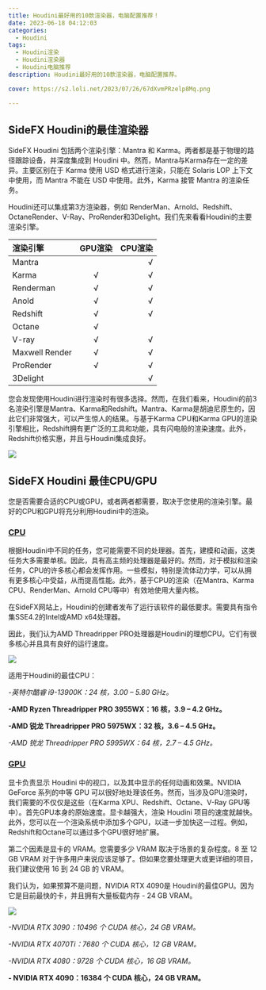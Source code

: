 ```yaml
---
title: Houdini最好用的10款渲染器，电脑配置推荐！
date: 2023-06-18 04:12:03
categories:
  - Houdini
tags:
  - Houdini渲染
  - Houdini渲染器
  - Houdini电脑推荐
description: Houdini最好用的10款渲染器，电脑配置推荐。

cover: https://s2.loli.net/2023/07/26/67dXvmPRzelp8Mq.png

---
```


## SideFX Houdini的最佳渲染器

SideFX Houdini 包括两个渲染引擎：Mantra 和 Karma。两者都是基于物理的路径跟踪设备，并深度集成到 Houdini 中。然而，Mantra与Karma存在一定的差异。主要区别在于 Karma 使用 USD 格式进行渲染，只能在 Solaris LOP 上下文中使用，而 Mantra 不能在 USD 中使用。此外，Karma 接管 Mantra 的渲染任务。

Houdini还可以集成第3方渲染器，例如 RenderMan、Arnold、Redshift、OctaneRender、V-Ray、ProRender和3Delight。我们先来看看Houdini的主要渲染引擎。

| 渲染引擎 | GPU渲染 | CPU渲染 | 
| :--------- | :--: | -----------: | 
| Mantra |  | √ |
| Karma | √ | √ |
| Renderman | √ | √ |
| Anold | √ | √ |
|Redshift | √ | √ |
| Octane | √ |  |
| V-ray| √ | √ |
| Maxwell Render | √ | √ |
| ProRender | √ | √ |
| 3Delight |  | √ |

您会发现使用Houdini进行渲染时有很多选择。然而，在我们看来，Houdini的前3名渲染引擎是Mantra、Karma和Redshift。Mantra、Karma是胡迪尼原生的，因此它们非常强大，可以产生惊人的结果。与基于Karma CPU和Karma GPU的渲染引擎相比，Redshift拥有更广泛的工具和功能，具有闪电般的渲染速度。此外，Redshift价格实惠，并且与Houdini集成良好。

![](https://s2.loli.net/2023/07/26/67dXvmPRzelp8Mq.png)

## SideFX Houdini 最佳CPU/GPU
您是否需要合适的CPU或GPU，或者两者都需要，取决于您使用的渲染引擎。最好的CPU和GPU将充分利用Houdini中的渲染。

### [CPU](https://en.wikipedia.org/wiki/Central_processing_unit)
根据Houdini中不同的任务，您可能需要不同的处理器。首先，建模和动画，这类任务大多需要单核。因此，具有高主频的处理器是最好的。然而，对于模拟和渲染任务，CPU的许多核心都会发挥作用。一些模拟，特别是流体动力学，可以从拥有更多核心中受益，从而提高性能。此外，基于CPU的渲染（在Mantra、Karma CPU、RenderMan、Arnold CPU等中）有效地使用大量内核。

在SideFX网站上，Houdini的创建者发布了运行该软件的最低要求。需要具有指令集SSE4.2的Intel或AMD x64处理器。

因此，我们认为AMD Threadripper PRO处理器是Houdini的理想CPU。它们有很多核心并且具有良好的运行速度。

![](https://s2.loli.net/2023/07/26/6jHhVFo95vBRf3Q.png)

适用于Houdini的最佳CPU：

*-英特尔酷睿 i9-13900K：24 核，3.00 – 5.80 GHz。*

**-AMD Ryzen Threadripper PRO 3955WX：16 核，3.9 – 4.2 GHz。**

**-AMD 锐龙 Threadripper PRO 5975WX：32 核，3.6 – 4.5 GHz。**

*-AMD 锐龙 Threadripper PRO 5995WX：64 核，2.7 – 4.5 GHz。*

### [GPU](https://en.wikipedia.org/wiki/Graphics_processing_unit)

显卡负责显示 Houdini 中的视口，以及其中显示的任何动画和效果。NVIDIA GeForce 系列的中等 GPU 可以很好地处理该任务。然而，当涉及GPU渲染时，我们需要的不仅仅是这些（在Karma XPU、Redshift、Octane、V-Ray GPU等中）。首先GPU本身的原始速度。显卡越强大，渲染 Houdini 项目的速度就越快。此外，您可以在一个渲染系统中添加多个GPU，以进一步加快这一过程。例如，Redshift和Octane可以通过多个GPU很好地扩展。

第二个因素是显卡的 VRAM。您需要多少 VRAM 取决于场景的复杂程度。8 至 12 GB VRAM 对于许多用户来说应该足够了。但如果您要处理更大或更详细的项目，我们建议使用 16 到 24 GB 的 VRAM。

我们认为，如果预算不是问题，NVIDIA RTX 4090是 Houdini的最佳GPU。因为它是目前最快的卡，并且拥有大量板载内存 - 24 GB VRAM。

![](https://s2.loli.net/2023/07/26/u8CB5cxUoR1QlSP.png)

*-NVIDIA RTX 3090：10496 个 CUDA 核心，24 GB VRAM。*

*-NVIDIA RTX 4070Ti：7680 个 CUDA 核心，12 GB VRAM。*

*-NVIDIA RTX 4080：9728 个 CUDA 核心，16 GB VRAM。*

**- NVIDIA RTX 4090：16384 个 CUDA 核心，24 GB VRAM。**









